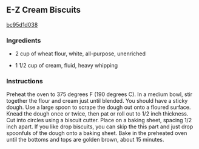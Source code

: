 ## E-Z Cream Biscuits

[bc95d1d038](http://allrecipes.com/recipe/e-z-cream-biscuits/)

### Ingredients

 - 2 cup of wheat flour, white, all-purpose, unenriched

 - 1 1/2 cup of cream, fluid, heavy whipping

### Instructions

Preheat the oven to 375 degrees F (190 degrees C). In a medium bowl, stir together the flour and cream just until blended. You should have a sticky dough. Use a large spoon to scrape the dough out onto a floured surface. Knead the dough once or twice, then pat or roll out to 1/2 inch thickness. Cut into circles using a biscuit cutter. Place on a baking sheet, spacing 1/2 inch apart. If you like drop biscuits, you can skip the this part and just drop spoonfuls of the dough onto a baking sheet. Bake in the preheated oven until the bottoms and tops are golden brown, about 15 minutes.